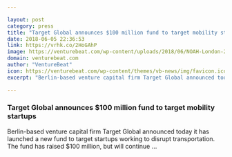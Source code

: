 ```yaml
---

layout: post
category: press
title: "Target Global announces $100 million fund to target mobility startups"
date: 2018-06-05 22:36:53
link: https://vrhk.co/2HoGAhP
image: https://venturebeat.com/wp-content/uploads/2018/06/NOAH-London-2016-Image-by-Dan-Taylor-127.jpeg?fit=1200%2C801&strip=all
domain: venturebeat.com
author: "VentureBeat"
icon: https://venturebeat.com/wp-content/themes/vb-news/img/favicon.ico
excerpt: "Berlin-based venture capital firm Target Global announced today it has launched a new fund to target startups working to disrupt transportation. The fund has raised $100 million, but will continue …"

---
```


### Target Global announces $100 million fund to target mobility startups

Berlin-based venture capital firm Target Global announced today it has launched a new fund to target startups working to disrupt transportation. The fund has raised $100 million, but will continue …